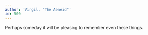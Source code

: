 ```yaml
---
author: 'Virgil, "The Aeneid"'
id: 500
---
```


Perhaps someday it will be pleasing to remember even these things.
